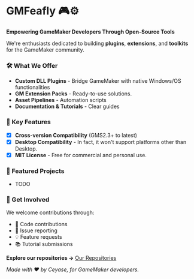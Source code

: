 # GMFeafly 🎮⚙️  
**Empowering GameMaker Developers Through Open-Source Tools**

We're enthusiasts dedicated to building **plugins**, **extensions**, and **toolkits** for the GameMaker community.

### 🛠️ What We Offer  
- **Custom DLL Plugins** - Bridge GameMaker with native Windows/OS functionalities
- **GM Extension Packs** - Ready-to-use solutions.
- **Asset Pipelines** - Automation scripts
- **Documentation & Tutorials** - Clear guides

### 🔑 Key Features  
- [x] **Cross-version Compatibility** (GMS2.3+ to latest)
- [x] **Desktop Compatibility** - In fact, it won't support platforms other than Desktop.
- [x] **MIT License** - Free for commercial and personal use.

### 🌟 Featured Projects  
- TODO

### 🤝 Get Involved  
We welcome contributions through:
- 🔧 Code contributions
- 🐛 Issue reporting
- 💡 Feature requests
- 📚 Tutorial submissions

**Explore our repositories →** [Our Repositories](https://github.com/orgs/GMFeafly/repositories)

*Made with ❤️ by Ceyase, for GameMaker developers.*

